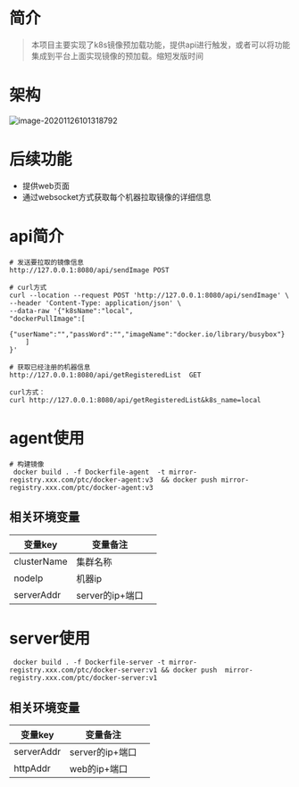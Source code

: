 # 简介
> 本项目主要实现了k8s镜像预加载功能，提供api进行触发，或者可以将功能集成到平台上面实现镜像的预加载。缩短发版时间

# 架构
![image-20201126101318792](https://picgo-img.oss-cn-beijing.aliyuncs.com/md-img/2020-11-26/1606356798.png)


# 后续功能
- 提供web页面
- 通过websocket方式获取每个机器拉取镜像的详细信息

# api简介
```shell
# 发送要拉取的镜像信息
http://127.0.0.1:8080/api/sendImage POST

# curl方式
curl --location --request POST 'http://127.0.0.1:8080/api/sendImage' \
--header 'Content-Type: application/json' \
--data-raw '{"k8sName":"local",
"dockerPullImage":[
    {"userName":"","passWord":"","imageName":"docker.io/library/busybox"}
    ]
}'

# 获取已经注册的机器信息
http://127.0.0.1:8080/api/getRegisteredList  GET

curl方式：
curl http://127.0.0.1:8080/api/getRegisteredList&k8s_name=local
```

# agent使用
```
# 构建镜像
 docker build . -f Dockerfile-agent  -t mirror-registry.xxx.com/ptc/docker-agent:v3  && docker push mirror-registry.xxx.com/ptc/docker-agent:v3 
```
## 相关环境变量
| 变量key | 变量备注 |      |
| ------- | -------- | ---- |
| clusterName | 集群名称       |      |
| nodeIp | 机器ip      |      |
| serverAddr | server的ip+端口       |      |

# server使用
```
 docker build . -f Dockerfile-server -t mirror-registry.xxx.com/ptc/docker-server:v1 && docker push  mirror-registry.xxx.com/ptc/docker-server:v1   
```
## 相关环境变量
| 变量key | 变量备注 |      |
| ------- | -------- | ---- |
| serverAddr | server的ip+端口       |      |
| httpAddr | web的ip+端口 | |
